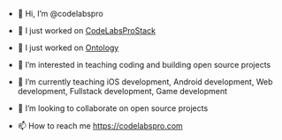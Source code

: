 - 👋 Hi, I’m @codelabspro

- 🔭 I just worked on [CodeLabsProStack](https://github.com/codelabspro/CodeLabsProStack)
- 🔭 I just worked on [Ontology](https://github.com/codelabspro/ontology)
- 👀 I’m interested in teaching coding and building open source projects
- 🌱 I’m currently teaching iOS development, Android development, Web development, Fullstack development, Game development
- 💞️ I’m looking to collaborate on open source projects
- 📫 How to reach me https://codelabspro.com

